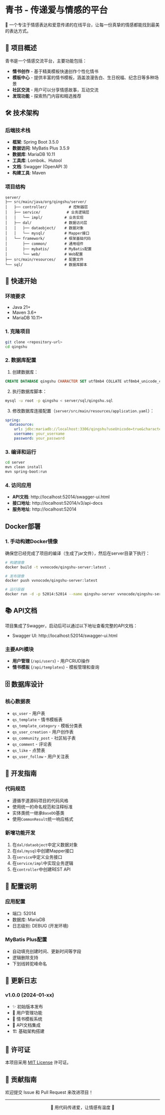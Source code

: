 # 青书 - 传递爱与情感的平台

🌸 一个专注于情感表达和爱意传递的在线平台，让每一份真挚的情感都能找到最美的表达方式。

## 📖 项目概述

青书是一个情感交流平台，主要功能包括：

- **情书创作** - 基于精美模板快速创作个性化情书
- **模板中心** - 提供丰富的情书模板，涵盖浪漫告白、生日祝福、纪念日等多种场景
- **社区交流** - 用户可以分享情感故事，互动交流
- **发现功能** - 探索热门内容和精选推荐

## 🛠️ 技术架构

### 后端技术栈
- **框架**: Spring Boot 3.5.0
- **数据访问**: MyBatis Plus 3.5.9
- **数据库**: MariaDB 10.11
- **工具库**: Lombok、Hutool
- **文档**: Swagger (OpenAPI 3)
- **构建工具**: Maven

### 项目结构
```
server/
├── src/main/java/org/qingshu/server/
│   ├── controller/          # 控制器层
│   ├── service/            # 业务逻辑层
│   │   └── impl/          # 业务实现
│   ├── dal/               # 数据访问层
│   │   ├── dataobject/    # 数据对象
│   │   └── mysql/         # Mapper接口
│   └── framework/         # 框架基础代码
│       ├── common/        # 通用组件
│       ├── mybatis/       # MyBatis配置
│       └── web/           # Web配置
├── src/main/resources/    # 配置文件
└── sql/                   # 数据库脚本
```

## 🚀 快速开始

### 环境要求
- Java 21+
- Maven 3.6+
- MariaDB 10.11+

### 1. 克隆项目
```bash
git clone <repository-url>
cd qingshu
```

### 2. 数据库配置
1. 创建数据库：
```sql
CREATE DATABASE qingshu CHARACTER SET utf8mb4 COLLATE utf8mb4_unicode_ci;
```

2. 执行数据库脚本：
```bash
mysql -u root -p qingshu < server/sql/qingshu.sql
```

3. 修改数据库连接配置（`server/src/main/resources/application.yaml`）：
```yaml
spring:
  datasource:
    url: jdbc:mariadb://localhost:3306/qingshu?useUnicode=true&characterEncoding=UTF-8&serverTimezone=Asia/Shanghai
    username: your_username
    password: your_password
```

### 3. 编译和运行
```bash
cd server
mvn clean install
mvn spring-boot:run
```

### 4. 访问应用
- **API文档**: http://localhost:52014/swagger-ui.html
- **接口地址**: http://localhost:52014/v3/api-docs
- **服务地址**: http://localhost:52014


## Docker部署

### 1. 手动构建Docker镜像
确保您已经完成了项目的编译（生成了jar文件），然后在server目录下执行：

```bash
# 构建镜像
docker build -t vvnocode/qingshu-server:latest .

# 发布镜像
docker push vvnocode/qingshu-server:latest

# 运行容器
docker run -d -p 52014:52014 --name qingshu-server vvnocode/qingshu-server:latest
```

## 📚 API文档

项目集成了Swagger，启动后可以通过以下地址查看完整的API文档：
- Swagger UI: http://localhost:52014/swagger-ui.html

### 主要API模块
- **用户管理** (`/api/users`) - 用户CRUD操作
- **情书模板** (`/api/templates`) - 模板管理和查询

## 🗄️ 数据库设计

### 核心数据表
- `qs_user` - 用户表
- `qs_template` - 情书模板表
- `qs_template_category` - 模板分类表
- `qs_user_creation` - 用户创作表
- `qs_community_post` - 社区帖子表
- `qs_comment` - 评论表
- `qs_like` - 点赞表
- `qs_user_follow` - 用户关注表

## 🎯 开发指南

### 代码规范
- 遵循芋道源码项目的代码风格
- 使用统一的命名规范和注释标准
- 实体类统一继承`BaseDO`基类
- 使用`CommonResult`统一响应格式

### 新增功能开发
1. 在`dal/dataobject`中定义数据对象
2. 在`dal/mysql`中创建Mapper接口
3. 在`service`中定义业务接口
4. 在`service/impl`中实现业务逻辑
5. 在`controller`中创建REST API

## 🔧 配置说明

### 应用配置
- 端口: 52014
- 数据库: MariaDB
- 日志级别: DEBUG (开发环境)

### MyBatis Plus配置
- 自动填充创建时间、更新时间等字段
- 逻辑删除支持
- 下划线转驼峰命名

## 📝 更新日志

### v1.0.0 (2024-01-xx)
- ✨ 初始版本发布
- 🎉 用户管理功能
- 🎨 情书模板系统
- 📖 API文档集成
- 🏗️ 基础架构搭建

## 📄 许可证

本项目采用 [MIT License](LICENSE) 许可证。

## 🤝 贡献指南

欢迎提交 Issue 和 Pull Request 来改进项目！

---

<div align="center">
💝 用代码传递爱，让情感有温度 💝
</div>